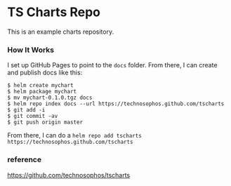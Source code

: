 # TS Charts Repo

This is an example charts repository.

### How It Works

I set up GitHub Pages to point to the `docs` folder. From there, I can
create and publish docs like this:

```console
$ helm create mychart
$ helm package mychart
$ mv mychart-0.1.0.tgz docs
$ helm repo index docs --url https://technosophos.github.com/tscharts
$ git add -i
$ git commit -av
$ git push origin master
```

From there, I can do a `helm repo add tscharts
https://technosophos.github.com/tscharts`


### reference

https://github.com/technosophos/tscharts
